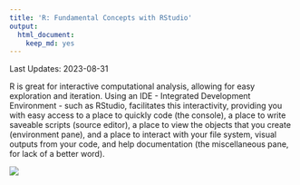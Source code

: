 ```yaml
---
title: 'R: Fundamental Concepts with RStudio'
output:
  html_document:
    keep_md: yes
---
```




Last Updates: 2023-08-31

R is great for interactive computational analysis, allowing for easy exploration and iteration. Using an IDE - Integrated Development Environment - such as RStudio, facilitates this interactivity, providing you with easy access to a place to quickly code (the console), a place to write saveable scripts (source editor), a place to view the objects that you create (environment pane), and a place to interact with your file system, visual outputs from your code, and help documentation (the miscellaneous pane, for lack of a better word).

![]('../docs/assets/images/rstudio.png')
